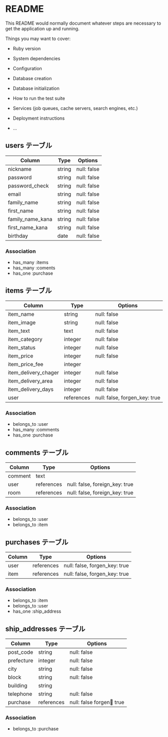 # README

This README would normally document whatever steps are necessary to get the
application up and running.

Things you may want to cover:

* Ruby version

* System dependencies

* Configuration

* Database creation

* Database initialization

* How to run the test suite

* Services (job queues, cache servers, search engines, etc.)

* Deployment instructions

* ...

## users テーブル

| Column           | Type   | Options     |
| ---------------- | ------ | ----------- |
| nickname         | string | null: false |
| password         | string | null: false |
| password_check   | string | null: false |
| email            | string | null: false |
| family_name      | string | null: false |
| first_name       | string | null: false |
| family_name_kana | string | null: false |
| first_name_kana  | string | null: false |
| birthday         | date   | null: false |

### Association

- has_many :items
- has_many :coments
- has_one  :purchase

## items テーブル

| Column               | Type       | Options                       |
| -------------------- | ---------- | ----------------------------- |
| item_name            | string     | null: false                   |
| item_image           | string     | null: false                   |
| item_text            | text       | null: false                   |
| item_category        | integer    | null: false                   |
| item_status          | integer    | null: false                   |
| item_price           | integer    | null: false                   |
| item_price_fee       | integer    |                               |
| item_delivery_chager | integer    | null: false                   |
| item_delivery_area   | integer    | null: false                   |
| item_delivery_days   | integer    | null: false                   |
| user                 | references | null: false, forgen_key: true |

### Association

- belongs_to :user
- has_many :comments
- has_one :purchase

## comments テーブル

| Column  | Type       | Options                        |
| ------- | ---------- | ------------------------------ |
| comment | text       |                                |
| user    | references | null: false, foreign_key: true |
| room    | references | null: false, foreign_key: true |

### Association

- belongs_to :user
- belongs_to :item

## purchases テーブル

| Column | Type       | Options                       |
| ------ | ---------- | ----------------------------- |
| user   | references | null: false, forgen_key: true |
| item   | references | null: false, forgen_key: true |
<!-- referenseで作るかどうかを検討 -->

### Association

- belongs_to :item
- belongs_to :user
- has_one :ship_address

## ship_addresses テーブル

| Column     | Type       | Options                      |
| ---------- | ---------- | ---------------------------- |
| post_code  | string     | null: false                  |
| prefecture | integer    | null: false                  |
| city       | string     | null: false                  |
| block      | string     | null: false                  |
| building   | string     |                              |
| telephone  | string     | null: false                  |
| purchase   | references | null: false forgen:key: true |


### Association

- belongs_to :purchase